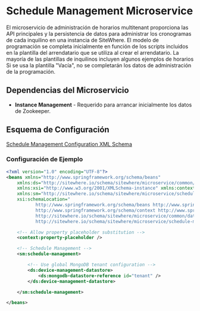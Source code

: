 # Schedule Management Microservice

<Seo/>

El microservicio de administración de horarios multitenant proporciona las API principales
y la persistencia de datos para administrar los cronogramas de cada inquilino en una instancia
de SiteWhere. El modelo de programación se completa inicialmente en función de los scripts
incluidos en la plantilla del arrendatario que se utiliza al crear el arrendatario. La mayoría
de las plantillas de inquilinos incluyen algunos ejemplos de horarios Si se usa la plantilla
"Vacía", no se completarán los datos de administración de la programación.

## Dependencias del Microservicio

- **Instance Management** - Requerido para arrancar inicialmente los datos de Zookeeper.

## Esquema de Configuración

[Schedule Management Configuration XML Schema](http://sitewhere.io/schema/sitewhere/microservice/schedule-management/current/schedule-management.xsd)

### Configuración de Ejemplo

```xml
<?xml version="1.0" encoding="UTF-8"?>
<beans xmlns="http://www.springframework.org/schema/beans"
	xmlns:ds="http://sitewhere.io/schema/sitewhere/microservice/common/datastore"
	xmlns:xsi="http://www.w3.org/2001/XMLSchema-instance" xmlns:context="http://www.springframework.org/schema/context"
	xmlns:sm="http://sitewhere.io/schema/sitewhere/microservice/schedule-management"
	xsi:schemaLocation="
           http://www.springframework.org/schema/beans http://www.springframework.org/schema/beans/spring-beans-3.1.xsd
           http://www.springframework.org/schema/context http://www.springframework.org/schema/context/spring-context-3.1.xsd
           http://sitewhere.io/schema/sitewhere/microservice/common/datastore http://sitewhere.io/schema/sitewhere/microservice/common/current/datastore-common.xsd
           http://sitewhere.io/schema/sitewhere/microservice/schedule-management http://sitewhere.io/schema/sitewhere/microservice/schedule-management/current/schedule-management.xsd">

	<!-- Allow property placeholder substitution -->
	<context:property-placeholder />

	<!-- Schedule Management -->
	<sm:schedule-management>

		<!-- Use global MongoDB tenant configuration -->
		<ds:device-management-datastore>
			<ds:mongodb-datastore-reference id="tenant" />
		</ds:device-management-datastore>

	</sm:schedule-management>

</beans>
```
